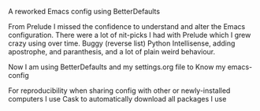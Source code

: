 A reworked Emacs config using BetterDefaults

From Prelude I missed the confidence to understand
and alter the Emacs configuration. There were a lot
of nit-picks I had with Prelude which I grew crazy using
over time. Buggy (reverse list)  Python Intellisense,
adding apostrophe, and paranthesis, and a lot of
plain weird behaviour.

Now I am using BetterDefaults and my settings.org
file to Know my emacs-config

For reproducibility when sharing config with other
or newly-installed computers I use Cask to
automatically download all packages I use
